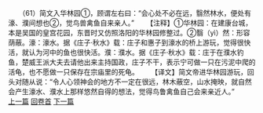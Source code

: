 　　（61）简文入华林园①，顾谓左右曰：“会心处不必在远，翳然林水，便处有濠、濮间想也②，觉鸟兽禽鱼自来亲人。”
　　【注释】①华林园：在建康台城，本是吴国的皇宫花园，东晋时又仿照洛阳的华林园修整过。②翳（yì）然：形容荫蔽。濠：濠水。据《庄子·秋水》载：庄子和惠子到濠水的桥上游玩，觉得很快活，就认为河中的鱼也很快活。濮：濮水。据《庄子·秋水》载：庄于在濮水钓鱼，楚威王派大夫去请他出来主持国政，庄子不干，表示宁可做一只在污泥中爬的活龟，也不愿做一只保存在宗庙里的死龟。
　　【译文】简文帝进华林园游玩，回头对随从说：“令人心领神会的地方不一定在很远，林木蔽空，山水掩映，就自然会产生濠水、濮水上那样悠然自得的想法，觉得鸟鲁禽鱼自己会来亲近人。”
<br>[上一篇](02_060) [回卷首](02_000) [下一篇](02_062)
